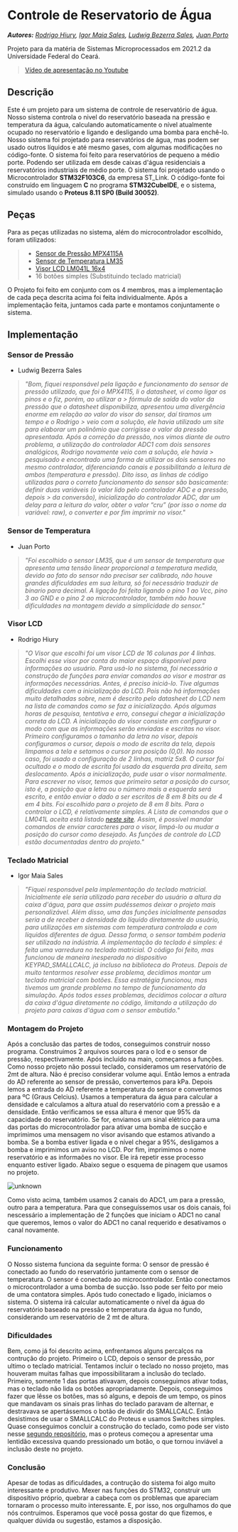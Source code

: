 # Controle de Reservatorio de Água

***Autores:*** *[Rodrigo Hiury](https://www.github.com/rodrigohiury), [Igor Maia Sales](https://github.com/IgorMaiaSales), [Ludwig Bezerra Sales](https://github.com/Ludwigbsales), [Juan Porto](https://github.com/juannporto)*

Projeto para da matéria de Sistemas Microprocessados em 2021.2 da Universidade Federal do Ceará.
> [Vídeo de apresentação no Youtube](https://youtu.be/42zYZS4uKNc)

## Descrição

Este é um projeto para um sistema de controle de reservatório de água. Nosso sistema controla o nivel do reservatório baseada na pressão e temperatura da água, calculando automaticamente o nível atualmente ocupado no reservatório e ligando e desligando uma bomba para enchê-lo.
Nosso sistema foi projetado para reservatórios de água, mas podem ser usado outros líquidos e até mesmo gases, com algumas modificações no código-fonte.
O sistema foi feito para reservatórios de pequeno a médio porte. Podendo ser utilizada em desde caixas d'água residenciais a reservatórios industriais de médio porte.
O sistema foi projetado usando o Microcontrolador **STM32F103C6**, da empresa ST_Link. O código-fonte foi construído em linguagem **C** no programa **STM32CubeIDE**, e o sistema, simulado usando o **Proteus 8.11 SP0 (Build 30052)**.

## Peças

Para as peças utilizadas no sistema, além do microcontrolador escolhido, foram utilizados:

> - [Sensor de Pressão MPX4115A](https://www.nxp.com/docs/en/data-sheet/MPX4115.pdf)
> - [Sensor de Temperatura LM35](https://www.ti.com/lit/ds/symlink/lm35.pdf)
> - [Visor LCD LM041L 16x4](https://datasheetspdf.com/pdf-file/573111/HitachiSemiconductor/LM041L/1)
> - 16 botões simples (Substituindo teclado matricial)

O Projeto foi feito em conjunto com os 4 membros, mas a implementação de cada peça descrita acima foi feita individualmente. Após a implementação feita, juntamos cada parte e montamos conjuntamente o sistema.

## Implementação

### Sensor de Pressão

- Ludwig Bezerra Sales

> *"Bom, fiquei responsável pela ligação e funcionamento do sensor de pressão utilizado, que foi o MPX4115, li o datasheet, vi como ligar os pinos e o fiz, porém, ao utilizar a > fórmula de saída do valor da pressão que o datasheet disponibiliza, apresentou uma divergência enorme em relação ao valor do visor do sensor, daí tiramos um tempo e o Rodrigo > veio com a solução, ele havia utilizado um site para elaborar um polinômio que corrigisse o valor da pressão apresentada.
> Após a correção da pressão, nos vimos diante de outro problema, a utilização do controlador ADC1 com dois sensores analógicos, Rodrigo novamente veio com a solução, ele havia > pesquisado e encontrado uma forma de utilizar os dois sensores no mesmo controlador, diferenciando canais e possibilitando a leitura de ambos (temperatura e pressão).
> Dito isso, as linhas de código utilizadas para o correto funcionamento do sensor são basicamente: definir duas variáveis (o valor lido pelo controlador ADC e a pressão, depois > da conversão), inicialização do controlador ADC, dar um delay para a leitura do valor, obter o valor “cru” (por isso o nome da variável: raw), o converter e por fim imprimir no visor."*

### Sensor de Temperatura

- Juan Porto

> *"Foi escolhido o sensor LM35, que é um sensor de temperatura que apresenta uma tensão linear proporcional a temperatura medida, devido ao fato do sensor não precisar ser calibrado, não houve grandes dificuldades em sua leitura, só foi necessário traduzir de binario para decimal. A ligação foi feita ligando o pino 1 ao Vcc, pino 3 ao GND e o pino 2 ao microcontrolador, também não houve dificuldades na montagem devido a simplicidade do sensor."*

### Visor LCD

- Rodrigo Hiury

> *"O Visor que escolhi foi um visor LCD de 16 colunas por 4 linhas. Escolhi esse visor por conta do maior espaço disponível para informações ao usuário.
> Para usá-lo no sistema, foi necessário a construção de funções para enviar comandos ao visor e mostrar as informações necessárias.
> Antes, é preciso iniciá-lo. Tive algumas dificuldades com a inicialização do LCD. Pois não há informações muito detalhadas sobre, nem é descrito pelo datasheet do LCD nem na lista de comandos como se faz a inicialização. Após algumas horas de pesquisa, tentativa e erro, consegui chegar a inicialização correta do LCD. A inicialização do visor consiste em configurar o modo com que as informações serão enviadas e escritas no visor.
> Primeiro configuramos o tamanho da letra no visor, depois configuramos o cursor, depois o modo de escrita da tela, depois limpamos a tela e setamos o cursor pra posição (0,0).
> No nosso caso, foi usado a configuração de 2 linhas, matriz 5x8. O cursor foi ocultado e o modo de escrita foi usado da esquerda pra direita, sem deslocamento.
> Após a inicialização, pude usar o visor normalmente.
> Para escrever no visor, temos que primeiro setar a posição do cursor, isto é, a posição que a letra ou o número mais a esquerda será escrito, e então enviar o dado a ser escritos de 8 em 8 bits ou de 4 em 4 bits. Foi escolhido para o projeto de 8 em 8 bits.
> Para o controlar o LCD, é relativamente simples. A Lista de comandos que o LM041L aceita está listado [neste site](https://mil.ufl.edu/3744/docs/lcdmanual/commands.html#Wr). Assim, é possível mandar comandos de enviar caracteres para o visor, limpá-lo ou mudar a posição do cursor como desejado. As funções de controle do LCD estão documentadas dentro do projeto."*

### Teclado Matricial

- Igor Maia Sales

> *"Fiquei responsável pela implementação do teclado matricial. Inicialmente ele seria utilizado para receber do usuário a altura da caixa d'água, para que assim pudéssemos deixar o projeto mais personalizável. Além disso, uma das funções inicialmente pensadas seria a de receber a densidade do líquido diretamente do usuário, para utilizações em sistemas com temperatura controlada e com líquidos diferentes de água. Dessa forma, o sensor também poderia ser utilizado na indústria. A implementação do teclado é simples: é feita uma varredura no teclado matricial. O código foi feito, mas funcionou de maneira inesperada no dispositivo KEYPAD_SMALLCALC, já incluso na biblioteca do Proteus. Depois de muito tentarmos resolver esse problema, decidimos montar um teclado matricial com botões. Essa estratégia funcionou, mas tivemos um grande problema no tempo de funcionamento da simulação. Após todos esses problemas, decidimos colocar a altura da caixa d'água diretamente no código, limitando a utilização do projeto para caixas d'água com o sensor embutido."*

### Montagem do Projeto

Após a conclusão das partes de todos, conseguimos construir nosso programa. Construimos 2 arquivos sources para o lcd e o sensor de pressão, respectivamente. Após incluído na main, começamos a funções. Como nosso projeto não possui teclado, consideramos um reservatório de 2mt de altura. Não é preciso considerar volume aqui. Então lemos a entrada do AD referente ao sensor de pressão, convertemos para kPa. Depois lemos a entrada do AD referente a temperatura do sensor e convertemos para ºC (Graus Celcius). Usamos a temperatura da água para calcular a densidade e calculamos a altura atual do reservatório com a pressão e a densidade. Então verificamos se essa altura é menor que 95% da capacidade do reservatório. Se for, enviamos um sinal elétrico para uma das portas do microcontrolador para ativar uma bomba de sucção e imprimimos uma mensagem no visor avisando que estamos ativando a bomba. Se a bomba estiver ligada e o nível chegar a 95%, desligamos a bomba e imprimimos um aviso no LCD. Por fim, imprimimos o nome reservatório e as informaões no visor. Ele irá repetir esse processo enquanto estiver ligado. Abaixo segue o esquema de pinagem que usamos no projeto.

![unknown](https://user-images.githubusercontent.com/36707294/154401291-dac87ccf-1c7c-44e3-bbcc-0d3e2146a9f7.png)

Como visto acima, também usamos 2 canais do ADC1, um para a pressão, outro para a temperatura. Para que conseguíssemos usar os dois canais, foi nescessário a implementação de 2 funções que iniciam o ADC1 no canal que queremos, lemos o valor do ADC1 no canal requerido e desativamos o canal novamente.

### Funcionamento

O Nosso sistema funciona da seguinte forma: O sensor de pressão é conectado ao fundo do reservatório juntamente com o sensor de temperatura. O sensor é conectado ao microcontrolador. Então conectamos o microcontrolador a uma bomba de sucção. Isso pode ser feito por meio de uma contatora simples. Após tudo conectado e ligado, iniciamos o sistema. O sistema irá calcular automaticamente o nível da água do reservatório baseado na pressão e temperatura da água no fundo, considerando um reservatório de 2 mt de altura.

### Dificuldades

Bem, como já foi descrito acima, enfrentamos alguns percalços na contrução do projeto. Primeiro o LCD, depois o sensor de pressão, por ultimo o teclado matricial. Tentamos incluir o teclado no nosso projeto, mas houveram muitas falhas que impossibilitaram a inclusão do teclado. Primeiro, somente 1 das portas ativavam, depois conseguimos ativar todas, mas o teclado não lida os botões apropriadamente. Depois, conseguimos fazer que lêsse os botões, mas só alguns, e depois de um tempo, os pinos que mandavam os sinais pras linhas do teclado paravam de alternar, e destravava se apertássemos o botão de dividir do SMALLCALC. Então desistimos de usar o SMALLCALC do Proteus e usamos Switches simples. Quase conseguimos concluir a construção do teclado, como pode ser visto nesse [segundo repositório](https://github.com/IgorMaiaSales/ControleDeReservatorioDeLiquido), mas o proteus começou a apresentar uma lentidão excessiva quando pressionado um botão, o que tornou inviável a inclusão deste no projeto.

### Conclusão

Apesar de todas as dificuldades, a contrução do sistema foi algo muito interessante e produtivo. Mexer nas funções do STM32, construir um dispositivo próprio, quebrar a cabeça com os problemas que apareciam tornaram o processo muito interessante. E, por isso, nos orgulhamos do que nós contruímos. Esperamos que você possa gostar do que fizemos, e qualquer dúvida ou sugestão, estamos a disposição.
